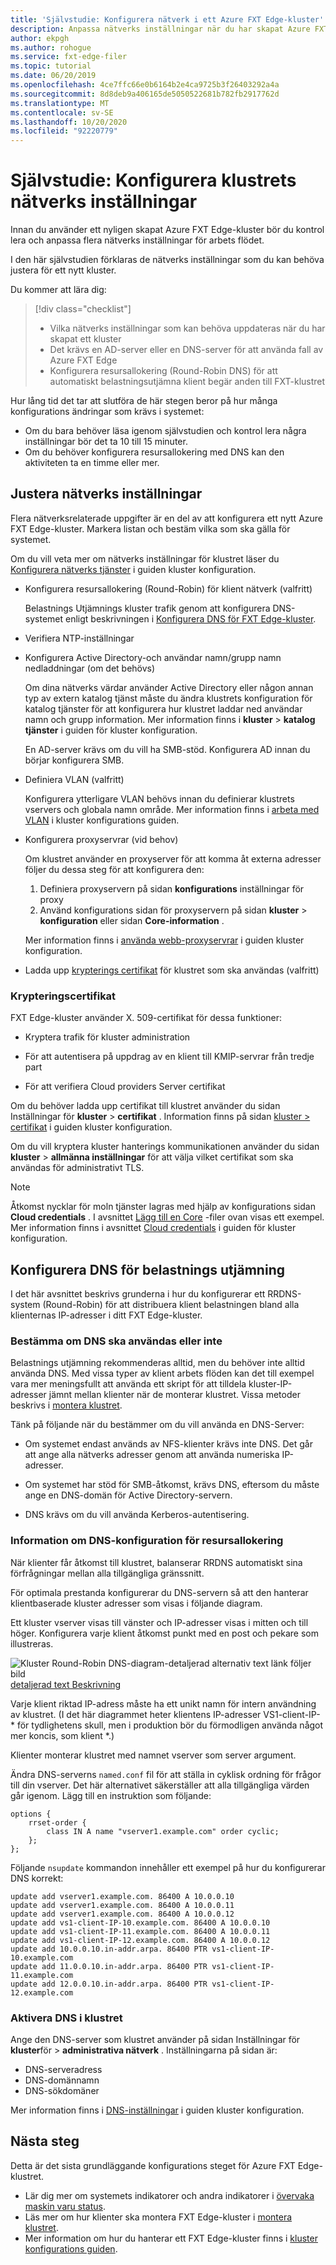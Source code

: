 ```yaml
---
title: 'Självstudie: Konfigurera nätverk i ett Azure FXT Edge-kluster'
description: Anpassa nätverks inställningar när du har skapat Azure FXT Edge-kluster
author: ekpgh
ms.author: rohogue
ms.service: fxt-edge-filer
ms.topic: tutorial
ms.date: 06/20/2019
ms.openlocfilehash: 4ce7ffc66e0b6164b2e4ca9725b3f26403292a4a
ms.sourcegitcommit: 8d8deb9a406165de5050522681b782fb2917762d
ms.translationtype: MT
ms.contentlocale: sv-SE
ms.lasthandoff: 10/20/2020
ms.locfileid: "92220779"
---
```

# <a name="tutorial-configure-the-clusters-network-settings"></a>Självstudie: Konfigurera klustrets nätverks inställningar

Innan du använder ett nyligen skapat Azure FXT Edge-kluster bör du kontrol lera och anpassa flera nätverks inställningar för arbets flödet.

I den här självstudien förklaras de nätverks inställningar som du kan behöva justera för ett nytt kluster.

Du kommer att lära dig:

> [!div class="checklist"]
>
> * Vilka nätverks inställningar som kan behöva uppdateras när du har skapat ett kluster
> * Det krävs en AD-server eller en DNS-server för att använda fall av Azure FXT Edge
> * Konfigurera resursallokering (Round-Robin DNS) för att automatiskt belastningsutjämna klient begär anden till FXT-klustret

Hur lång tid det tar att slutföra de här stegen beror på hur många konfigurations ändringar som krävs i systemet:

* Om du bara behöver läsa igenom självstudien och kontrol lera några inställningar bör det ta 10 till 15 minuter.
* Om du behöver konfigurera resursallokering med DNS kan den aktiviteten ta en timme eller mer.

## <a name="adjust-network-settings"></a>Justera nätverks inställningar

Flera nätverksrelaterade uppgifter är en del av att konfigurera ett nytt Azure FXT Edge-kluster. Markera listan och bestäm vilka som ska gälla för systemet.

Om du vill veta mer om nätverks inställningar för klustret läser du [Konfigurera nätverks tjänster](https://azure.github.io/Avere/legacy/ops_guide/4_7/html/network_overview.html) i guiden kluster konfiguration.

* Konfigurera resursallokering (Round-Robin) för klient nätverk (valfritt)

  Belastnings Utjämnings kluster trafik genom att konfigurera DNS-systemet enligt beskrivningen i [Konfigurera DNS för FXT Edge-kluster](#configure-dns-for-load-balancing).

* Verifiera NTP-inställningar

* Konfigurera Active Directory-och användar namn/grupp namn nedladdningar (om det behövs)

  Om dina nätverks värdar använder Active Directory eller någon annan typ av extern katalog tjänst måste du ändra klustrets konfiguration för katalog tjänster för att konfigurera hur klustret laddar ned användar namn och grupp information. Mer information finns i **kluster**  >  **katalog tjänster** i guiden för kluster konfiguration.

  En AD-server krävs om du vill ha SMB-stöd. Konfigurera AD innan du börjar konfigurera SMB.

* Definiera VLAN (valfritt)
  
  Konfigurera ytterligare VLAN behövs innan du definierar klustrets vservers och globala namn område. Mer information finns i [arbeta med VLAN](https://azure.github.io/Avere/legacy/ops_guide/4_7/html/network_overview.html#vlan-overview) i kluster konfigurations guiden.

* Konfigurera proxyservrar (vid behov)

  Om klustret använder en proxyserver för att komma åt externa adresser följer du dessa steg för att konfigurera den:

  1. Definiera proxyservern på sidan **konfigurations** inställningar för proxy
  1. Använd konfigurations sidan för proxyservern på sidan **kluster**  >  **konfiguration** eller sidan **Core-information** .
  
  Mer information finns i [använda webb-proxyservrar](https://azure.github.io/Avere/legacy/ops_guide/4_7/html/proxy_overview.html) i guiden kluster konfiguration.

* Ladda upp [krypterings certifikat](#encryption-certificates) för klustret som ska användas (valfritt)

### <a name="encryption-certificates"></a>Krypteringscertifikat

FXT Edge-kluster använder X. 509-certifikat för dessa funktioner:

* Kryptera trafik för kluster administration

* För att autentisera på uppdrag av en klient till KMIP-servrar från tredje part

* För att verifiera Cloud providers Server certifikat

Om du behöver ladda upp certifikat till klustret använder du sidan Inställningar för **kluster**  >  **certifikat** . Information finns på sidan [kluster > certifikat](https://azure.github.io/Avere/legacy/ops_guide/4_7/html/gui_certificates.html) i guiden kluster konfiguration.

Om du vill kryptera kluster hanterings kommunikationen använder du sidan **kluster**  >  **allmänna inställningar** för att välja vilket certifikat som ska användas för administrativt TLS.

> [!Note]
> Åtkomst nycklar för moln tjänster lagras med hjälp av konfigurations sidan **Cloud credentials** . I avsnittet [Lägg till en Core](fxt-add-storage.md#add-a-core-filer) -filer ovan visas ett exempel. Mer information finns i avsnittet [Cloud credentials](https://azure.github.io/Avere/legacy/ops_guide/4_7/html/gui_cloud_credentials.html) i guiden för kluster konfiguration.

## <a name="configure-dns-for-load-balancing"></a>Konfigurera DNS för belastnings utjämning

I det här avsnittet beskrivs grunderna i hur du konfigurerar ett RRDNS-system (Round-Robin) för att distribuera klient belastningen bland alla klienternas IP-adresser i ditt FXT Edge-kluster.

### <a name="decide-whether-or-not-to-use-dns"></a>Bestämma om DNS ska användas eller inte

Belastnings utjämning rekommenderas alltid, men du behöver inte alltid använda DNS. Med vissa typer av klient arbets flöden kan det till exempel vara mer meningsfullt att använda ett skript för att tilldela kluster-IP-adresser jämnt mellan klienter när de monterar klustret. Vissa metoder beskrivs i [montera klustret](fxt-mount-clients.md).

Tänk på följande när du bestämmer om du vill använda en DNS-Server:

* Om systemet endast används av NFS-klienter krävs inte DNS. Det går att ange alla nätverks adresser genom att använda numeriska IP-adresser.

* Om systemet har stöd för SMB-åtkomst, krävs DNS, eftersom du måste ange en DNS-domän för Active Directory-servern.

* DNS krävs om du vill använda Kerberos-autentisering.

### <a name="round-robin-dns-configuration-details"></a>Information om DNS-konfiguration för resursallokering

När klienter får åtkomst till klustret, balanserar RRDNS automatiskt sina förfrågningar mellan alla tillgängliga gränssnitt.

För optimala prestanda konfigurerar du DNS-servern så att den hanterar klientbaserade kluster adresser som visas i följande diagram.

Ett kluster vserver visas till vänster och IP-adresser visas i mitten och till höger. Konfigurera varje klient åtkomst punkt med en post och pekare som illustreras.

![Kluster Round-Robin DNS-diagram-detaljerad alternativ text länk följer bild ](media/fxt-cluster-config/fxt-rrdns-diagram.png) 
 [detaljerad text Beskrivning](https://azure.github.io/Avere/legacy/Azure-FXT-EdgeFilerDNSconfiguration-alt-text.html)

Varje klient riktad IP-adress måste ha ett unikt namn för intern användning av klustret. (I det här diagrammet heter klientens IP-adresser VS1-client-IP-* för tydlighetens skull, men i produktion bör du förmodligen använda något mer koncis, som klient *.)

Klienter monterar klustret med namnet vserver som server argument.

Ändra DNS-serverns ``named.conf`` fil för att ställa in cyklisk ordning för frågor till din vserver. Det här alternativet säkerställer att alla tillgängliga värden går igenom. Lägg till en instruktion som följande:

```
options {
    rrset-order {
        class IN A name "vserver1.example.com" order cyclic;
    };
};
```

Följande ``nsupdate`` kommandon innehåller ett exempel på hur du konfigurerar DNS korrekt:

```
update add vserver1.example.com. 86400 A 10.0.0.10
update add vserver1.example.com. 86400 A 10.0.0.11
update add vserver1.example.com. 86400 A 10.0.0.12
update add vs1-client-IP-10.example.com. 86400 A 10.0.0.10
update add vs1-client-IP-11.example.com. 86400 A 10.0.0.11
update add vs1-client-IP-12.example.com. 86400 A 10.0.0.12
update add 10.0.0.10.in-addr.arpa. 86400 PTR vs1-client-IP-10.example.com
update add 11.0.0.10.in-addr.arpa. 86400 PTR vs1-client-IP-11.example.com
update add 12.0.0.10.in-addr.arpa. 86400 PTR vs1-client-IP-12.example.com
```

### <a name="enable-dns-in-the-cluster"></a>Aktivera DNS i klustret

Ange den DNS-server som klustret använder på sidan Inställningar för **kluster**för  >  **administrativa nätverk** . Inställningarna på sidan är:

* DNS-serveradress
* DNS-domännamn
* DNS-sökdomäner

Mer information finns i [DNS-inställningar](<https://azure.github.io/Avere/legacy/ops_guide/4_7/html/gui_admin_network.html#gui-dns>) i guiden kluster konfiguration.

## <a name="next-steps"></a>Nästa steg

Detta är det sista grundläggande konfigurations steget för Azure FXT Edge-klustret.

* Lär dig mer om systemets indikatorer och andra indikatorer i [övervaka maskin varu status](fxt-monitor.md).
* Läs mer om hur klienter ska montera FXT Edge-kluster i [montera klustret](fxt-mount-clients.md).
* Mer information om hur du hanterar ett FXT Edge-kluster finns i [kluster konfigurations guiden](https://azure.github.io/Avere/legacy/ops_guide/4_7/html/ops_conf_index.html).

